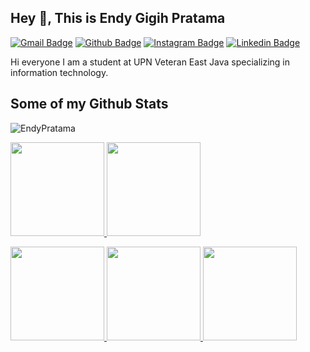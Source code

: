 ## Hey 👋, This is Endy Gigih Pratama

[![Gmail Badge](https://img.shields.io/badge/-endypratama2999@gmail.com-c14438?style=flat&logo=Gmail&logoColor=white&link=mailto:endypratama2999@gmail.com)](mailto:endypratama2999@gmail.com) 
[![Github Badge](https://img.shields.io/badge/-EndyPratama-grey?style=flat&logo=github&logoColor=white&link=https://github.com/EndyPratama/)](https://www.github.com/EndyPratama/) 
[![Instagram Badge](https://img.shields.io/badge/-EndyPratama-red?style=flat&logo=instagram&logoColor=white&link=https://www.instagram.com/pratama_1299/)](https://www.instagram.com/pratama_1299/)
[![Linkedin Badge](https://img.shields.io/badge/-EndyPratama-blue?style=flat&logo=linkedin&logoColor=white&link=https://www.linkedin.com/in/endy-pratama-a575a5226/)](https://www.linkedin.com/in/endy-pratama-a575a5226/)

<p align='left'>Hi everyone 
I am a student at UPN Veteran East Java specializing in information technology.</p>

## Some of my Github Stats

<p align=left> <img src=https://komarev.com/ghpvc/?username=EndyPratama alt=EndyPratama /> </p>
<p align="left">
<a href="https://github.com/endy-gigih-pratama">
  <img height="150em" src="https://github-readme-stats-eight-theta.vercel.app/api?username=EndyPratama&show_icons=true&theme=algolia&include_all_commits=true&count_private=true"/>
  <img height="150em" src="https://github-readme-stats-eight-theta.vercel.app/api/top-langs/?username=EndyPratama&layout=compact&langs_count=4&theme=algolia"/>
</a>
</p>

<p align="left">
<a href="https://github.com/endy-gigih-pratama">
  <img height="150em" src="https://github-readme-stats.vercel.app/api?username=EndyPratama&theme=chartreuse-dark&show_icons=true&count_private=true&hide=prs,issues"/>
  <img height="150em" src="https://github-readme-stats.vercel.app/api/top-langs/?username=EndyPratama&&layout=compact&exclude_repo=github-readme-stats,anuraghazra.github.io)"/>
  <img height="150em" src="https://github-readme-stats.vercel.app/api/top-langs/?username=EndyPratama&&layout=compact&exclude_repo=farhanzuhdi-flutter"/>
</a>
</p>
